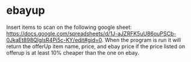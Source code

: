 # ebayup
Insert items to scan on the following google sheet: https://docs.google.com/spreadsheets/d/1J-aJZRFK5uU86ouPSCb-0JkaEt898QlglsR4Pi5c-KY/edit#gid=0.
When the program is run it will return the offerUp item name, price, and ebay price if the price listed on offerup is at least 10% cheaper than the one on ebay.
